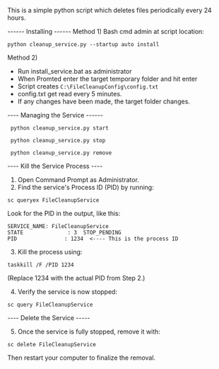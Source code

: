 This is a simple python script which deletes files periodically every 24 hours.

------ Installing ------
Method 1)
Bash cmd admin at script location:
````
python cleanup_service.py --startup auto install
````

Method 2) 
- Run install_service.bat as administrator
- When Promted enter the target temporary folder and hit enter
- Script creates `C:\FileCleanupConfig\config.txt`
- config.txt get read every 5 minutes.
- If any changes have been made, the target folder changes.
  
---- Managing the Service ------

````
 python cleanup_service.py start
````
````
 python cleanup_service.py stop
````
````
 python cleanup_service.py remove
````

---- Kill the Service Process ----
1) Open Command Prompt as Administrator.
2) Find the service's Process ID (PID) by running:
````
sc queryex FileCleanupService
````
Look for the PID in the output, like this:
````
SERVICE_NAME: FileCleanupService
STATE              : 3  STOP_PENDING
PID               : 1234  <---- This is the process ID
````
3) Kill the process using:
````
taskkill /F /PID 1234
````
(Replace 1234 with the actual PID from Step 2.)

4) Verify the service is now stopped:
````
sc query FileCleanupService
````
---- Delete the Service -----

5) Once the service is fully stopped, remove it with:
````
sc delete FileCleanupService
````
Then restart your computer to finalize the removal.

